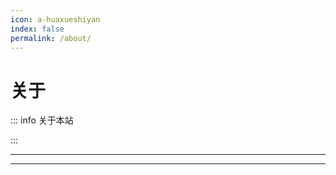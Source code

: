 ```yaml
---
icon: a-huaxueshiyan
index: false
permalink: /about/
---
```


# 关于

::: info 关于本站

:::

---

<Catalog base='/about/' />

---
